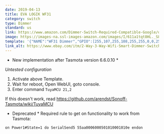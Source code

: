 ```yaml
---
date: 2019-04-13
title: EVA LOGIK WF31
category: switch
type: Dimmer
standard: us
link: https://www.amazon.com/Dimmer-Switch-Required-Compatible-Google/dp/B07PP4V322
image: https://images-na.ssl-images-amazon.com/images/I/611a1tqt8HL._SL1073_.jpg
template: '{"NAME":"WF31 Dimmer","GPIO":[255,107,255,108,255,255,0,0,255,255,255,255,255],"FLAG":0,"BASE":54}'
link_alt: https://www.ebay.com/itm/2-Way-3-Way-Wifi-Smart-Dimmer-Switch-WF31-Works-with-Alexa-and-Google-Home/254151290386?hash=item3b2c98ee12:g:2KoAAOSwiuRcfiWS&frcectupt=true
---
```

* New implementation after Tasmota version 6.6.0.10 *

_Untested configuration_

1. Activate above Template.
2. Wait for reboot, Open WebUI, goto console.
3. Enter command `TuyaMCU 21,2`

If this doesn't work, read https://github.com/arendst/Sonoff-Tasmota/wiki/TuyaMCU

* Deprecated *
Required rule to get on functionality to work from Tasmota:
```
on Power1#State=1 do SerialSend5 55aa0006000501010001010e endon
```
